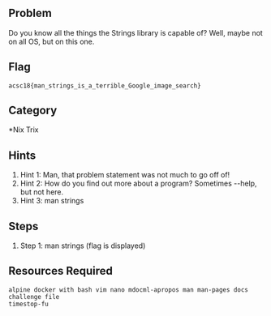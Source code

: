 ## Problem

Do you know all the things the Strings library is capable of?  Well, maybe not on all OS, but on this one.

## Flag

    acsc18{man_strings_is_a_terrible_Google_image_search}

## Category

*Nix Trix

## Hints

1. Hint 1: Man, that problem statement was not much to go off of!
1. Hint 2: How do you find out more about a program?  Sometimes --help, but not here.
1. Hint 3: man strings

## Steps

1. Step 1: man strings (flag is displayed)

## Resources Required

    alpine docker with bash vim nano mdocml-apropos man man-pages docs
    challenge file
    timestop-fu
